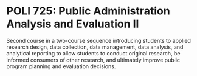 # POLI 725: Public Administration Analysis and Evaluation II

Second course in a two-course sequence introducing students to applied research design, data collection, data management, data analysis, and analytical reporting to allow students to conduct original research, be informed consumers of other research, and ultimately improve public program planning and evaluation decisions.